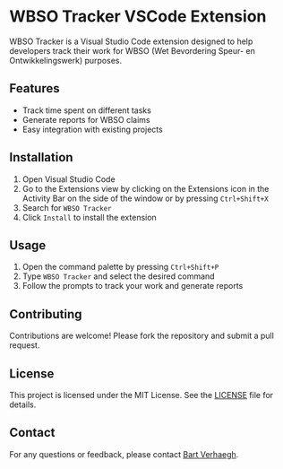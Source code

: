 # WBSO Tracker VSCode Extension

WBSO Tracker is a Visual Studio Code extension designed to help developers track their work for WBSO (Wet Bevordering Speur- en Ontwikkelingswerk) purposes.

## Features

- Track time spent on different tasks
- Generate reports for WBSO claims
- Easy integration with existing projects

## Installation

1. Open Visual Studio Code
2. Go to the Extensions view by clicking on the Extensions icon in the Activity Bar on the side of the window or by pressing `Ctrl+Shift+X`
3. Search for `WBSO Tracker`
4. Click `Install` to install the extension

## Usage

1. Open the command palette by pressing `Ctrl+Shift+P`
2. Type `WBSO Tracker` and select the desired command
3. Follow the prompts to track your work and generate reports

## Contributing

Contributions are welcome! Please fork the repository and submit a pull request.

## License

This project is licensed under the MIT License. See the [LICENSE](LICENSE) file for details.

## Contact

For any questions or feedback, please contact [Bart Verhaegh](mailto:bartverhaegh@pm.me).
